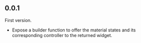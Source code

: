 ## 0.0.1

First version.

- Expose a builder function to offer the material states and its corresponding controller to the returned widget.

